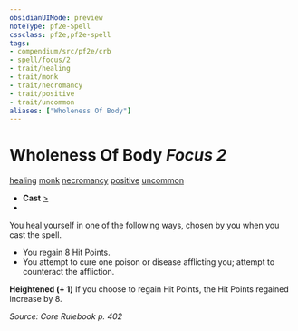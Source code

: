 ```yaml
---
obsidianUIMode: preview
noteType: pf2e-Spell
cssclass: pf2e,pf2e-spell
tags:
- compendium/src/pf2e/crb
- spell/focus/2
- trait/healing
- trait/monk
- trait/necromancy
- trait/positive
- trait/uncommon
aliases: ["Wholeness Of Body"]
---
```

# Wholeness Of Body *Focus 2*   
[healing](rules/traits/healing.md "Healing Effect Trait")  [monk](rules/traits/monk.md "Monk Class Trait")  [necromancy](rules/traits/necromancy.md "Necromancy School Trait")  [positive](rules/traits/positive.md "Positive Energy & Element Trait")  [uncommon](rules/traits/uncommon.md "Uncommon Rarity Trait")  

- **Cast** [>](rules/core-rulebook/chapter-9-playing-the-game.md#Actions "Single Action") 
- 

You heal yourself in one of the following ways, chosen by you when you cast the spell.

- You regain 8 Hit Points.
- You attempt to cure one poison or disease afflicting you; attempt to counteract the affliction.

**Heightened (+ 1)** If you choose to regain Hit Points, the Hit Points regained increase by 8.

*Source: Core Rulebook p. 402*